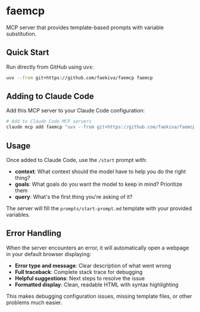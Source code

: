 # faemcp

MCP server that provides template-based prompts with variable substitution.

## Quick Start

Run directly from GitHub using uvx:

```bash
uvx --from git+https://github.com/faekiva/faemcp faemcp
```

## Adding to Claude Code

Add this MCP server to your Claude Code configuration:

```bash
# Add to Claude Code MCP servers
claude mcp add faemcp "uvx --from git+https://github.com/faekiva/faemcp faemcp"
```

## Usage

Once added to Claude Code, use the `/start` prompt with:
- **context**: What context should the model have to help you do the right thing?
- **goals**: What goals do you want the model to keep in mind? Prioritize them  
- **query**: What's the first thing you're asking of it?

The server will fill the `prompts/start-prompt.md` template with your provided variables.

## Error Handling

When the server encounters an error, it will automatically open a webpage in your default browser displaying:
- **Error type and message**: Clear description of what went wrong
- **Full traceback**: Complete stack trace for debugging
- **Helpful suggestions**: Next steps to resolve the issue
- **Formatted display**: Clean, readable HTML with syntax highlighting

This makes debugging configuration issues, missing template files, or other problems much easier.